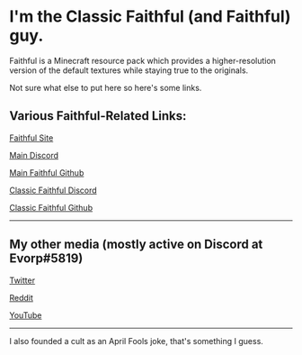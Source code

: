 # I'm the Classic Faithful (and Faithful) guy.
Faithful is a Minecraft resource pack which provides a higher-resolution version of the default textures while staying true to the originals.

Not sure what else to put here so here's some links.

## Various Faithful-Related Links:

[Faithful Site](https://faithfulpack.net)

[Main Discord](https://discord.gg/sN9YRQbBv7)

[Main Faithful Github](https://github.com/faithful-resource-pack)

[Classic Faithful Discord](https://discord.gg/KSEhCVtg4J)

[Classic Faithful Github](https://github.com/classicfaithful)

___

## My other media (mostly active on Discord at Evorp#5819)

[Twitter](https://twitter.com/3vorp)

[Reddit](https://reddit.com/u/3vorp)

[YouTube](https://www.youtube.com/channel/UC33jw4oBj5aKpwtyvh6qb6Q)

___
I also founded a cult as an April Fools joke, that's something I guess.